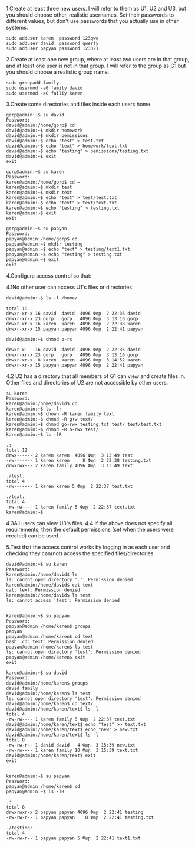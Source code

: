 1.Create at least three new users. I will refer to them as U1, U2 and U3, but you should choose other, realistic usernames. Set their passwords to different values, but don't use passwords that you actually use in other systems.

	sudo adduser karen	password 123qwe
	sudo adduser david	password qwerty
	sudo adduser papyan	password 123321


2.Create at least one new group, where at least two users are in that group, and at least one user is not in that group. I will refer to the group as G1 but you should choose a realistic group name.

	sudo groupadd family
	sudo usermod -aG family david
	sudo usermod -aG failiy karen

3.Create some directories and files inside each users home.

	gorp@admin:~$ su david
	Password: 
	david@admin:/home/gorp$ cd
	david@admin:~$ mkdir homework
	david@admin:~$ mkdir pemissions
	david@admin:~$ echo "test" > test.txt
	david@admin:~$ echo "text" > homework/text.txt
	david@admin:~$ echo "testing" > pemissions/testing.txt
	david@admin:~$ exit
	exit

	gorp@admin:~$ su karen
	Password: 
	karen@admin:/home/gorp$ cd ~
	karen@admin:~$ mkdir test 
	karen@admin:~$ mkdir text
	karen@admin:~$ echo "test" > test/test.txt
	karen@admin:~$ echo "text" > text/text.txt
	karen@admin:~$ echo "testing" > testing.txt
	karen@admin:~$ exit
	exit

	gorp@admin:~$ su papyan
	Password: 
	papyan@admin:/home/gorp$ cd
	papyan@admin:~$ mkdir testing
	papyan@admin:~$ echo "text" > testing/text1.txt
	papyan@admin:~$ echo "testing" > testing.txt
	papyan@admin:~$ exit
	exit

4.Configure access control so that:

  4.1No other user can access U1's files or directories	

	david@admin:~$ ls -l /home/

	total 16
	drwxr-xr-x 16 david  david  4096 Փտր  2 22:36 david
	drwxr-xr-x 23 gorp   gorp   4096 Փտր  3 13:16 gorp
	drwxr-xr-x 16 karen  karen  4096 Փտր  2 22:38 karen
	drwxr-xr-x 15 papyan papyan 4096 Փտր  2 22:41 papyan

	david@admin:~$ chmod o-rx

	drwxr-x--- 16 david  david  4096 Փտր  2 22:36 david
	drwxr-xr-x 23 gorp   gorp   4096 Փտր  3 13:16 gorp
	drwxr-xr-x  8 karen  karen  4096 Փտր  3 14:52 karen
	drwxr-xr-x 15 papyan papyan 4096 Փտր  2 22:41 papyan


  4.2 U2 has a directory that all members of G1 can view and create files in. Other files and directories of U2 are not accessible by other users.

	su karen
	Password: 
	karen@admin:/home/david$ cd
	karen@admin:~$ ls -lr
	karen@admin:~$ chown -R karen.family text
	karen@admin:~$ chmod -R g+w text/
	karen@admin:~$ chmod go-rwx testing.txt test/ test/test.txt
	karen@admin:~$ chmod -R o-rwx test/
	karen@admin:~$ ls -lR

	.:
	total 12
	drwx------ 2 karen karen  4096 Փտր  3 13:49 test
	-rw------- 1 karen karen     8 Փտր  2 22:38 testing.txt
	drwxrwx--- 2 karen family 4096 Փտր  3 13:49 text
	
	./test:
	total 4
	-rw------- 1 karen karen 5 Փտր  2 22:37 test.txt
	
	./text:
	total 4
	-rw-rw---- 1 karen family 5 Փտր  2 22:37 text.txt
	karen@admin:~$ 
	
  4.3All users can view U3's files.
  4.4 If the above does not specify all requirements, then the default permissions (set when the users were created) can be used.





5.Test that the access control works by logging in as each user and checking they can(not) access the specified files/directories.
	 	
	david@admin:~$ su karen
	Password: 
	karen@admin:/home/david$ ls
	ls: cannot open directory '.': Permission denied
	karen@admin:/home/david$ cat text
	cat: text: Permission denied
	karen@admin:/home/david$ ls test
	ls: cannot access 'test': Permission denied

	
	karen@admin:~$ su papyan
	Password: 
	papyan@admin:/home/karen$ groups
	papyan
	papyan@admin:/home/karen$ cd text
	bash: cd: text: Permission denied
	papyan@admin:/home/karen$ ls test
	ls: cannot open directory 'test': Permission denied
	papyan@admin:/home/karen$ exit
	exit
	
	karen@admin:~$ su david
	Password: 
	david@admin:/home/karen$ groups
	david family
	david@admin:/home/karen$ ls test
	ls: cannot open directory 'test': Permission denied
	david@admin:/home/karen$ cd text/
	david@admin:/home/karen/text$ ls -l
	total 4
	-rw-rw---- 1 karen family 5 Փտր  2 22:37 text.txt
	david@admin:/home/karen/text$ echo "test" >> text.txt
	david@admin:/home/karen/text$ echo "new" > new.txt
	david@admin:/home/karen/text$ ls -l
	total 8
	-rw-rw-r-- 1 david david   4 Փտր  3 15:39 new.txt
	-rw-rw---- 1 karen family 10 Փտր  3 15:39 text.txt
	david@admin:/home/karen/text$ exit
	exit

	
	karen@admin:~$ su papyan
	Password: 
	papyan@admin:/home/karen$ cd
	papyan@admin:~$ ls -lR

	.:
	total 8
	drwxrwxr-x 2 papyan papyan 4096 Փտր  2 22:41 testing
	-rw-rw-r-- 1 papyan papyan    8 Փտր  2 22:41 testing.txt
	
	./testing:
	total 4
	-rw-rw-r-- 1 papyan papyan 5 Փտր  2 22:41 text1.txt
